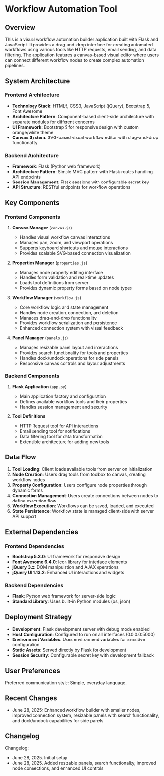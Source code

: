 # Workflow Automation Tool

## Overview

This is a visual workflow automation builder application built with Flask and JavaScript. It provides a drag-and-drop interface for creating automated workflows using various tools like HTTP requests, email sending, and data filtering. The application features a canvas-based visual editor where users can connect different workflow nodes to create complex automation pipelines.

## System Architecture

### Frontend Architecture
- **Technology Stack**: HTML5, CSS3, JavaScript (jQuery), Bootstrap 5, Font Awesome
- **Architecture Pattern**: Component-based client-side architecture with separate modules for different concerns
- **UI Framework**: Bootstrap 5 for responsive design with custom orange/white theme
- **Canvas System**: SVG-based visual workflow editor with drag-and-drop functionality

### Backend Architecture
- **Framework**: Flask (Python web framework)
- **Architecture Pattern**: Simple MVC pattern with Flask routes handling API endpoints
- **Session Management**: Flask sessions with configurable secret key
- **API Structure**: RESTful endpoints for workflow operations

## Key Components

### Frontend Components

1. **Canvas Manager** (`canvas.js`)
   - Handles visual workflow canvas interactions
   - Manages pan, zoom, and viewport operations
   - Supports keyboard shortcuts and mouse interactions
   - Provides scalable SVG-based connection visualization

2. **Properties Manager** (`properties.js`)
   - Manages node property editing interface
   - Handles form validation and real-time updates
   - Loads tool definitions from server
   - Provides dynamic property forms based on node types

3. **Workflow Manager** (`workflow.js`)
   - Core workflow logic and state management
   - Handles node creation, connection, and deletion
   - Manages drag-and-drop functionality
   - Provides workflow serialization and persistence
   - Enhanced connection system with visual feedback

4. **Panel Manager** (`panels.js`)
   - Manages resizable panel layout and interactions
   - Provides search functionality for tools and properties
   - Handles dock/undock operations for side panels
   - Responsive canvas controls and layout adjustments

### Backend Components

1. **Flask Application** (`app.py`)
   - Main application factory and configuration
   - Defines available workflow tools and their properties
   - Handles session management and security

2. **Tool Definitions**
   - HTTP Request tool for API interactions
   - Email sending tool for notifications
   - Data filtering tool for data transformation
   - Extensible architecture for adding new tools

## Data Flow

1. **Tool Loading**: Client loads available tools from server on initialization
2. **Node Creation**: Users drag tools from toolbox to canvas, creating workflow nodes
3. **Property Configuration**: Users configure node properties through dynamic forms
4. **Connection Management**: Users create connections between nodes to define execution flow
5. **Workflow Execution**: Workflows can be saved, loaded, and executed
6. **State Persistence**: Workflow state is managed client-side with server API support

## External Dependencies

### Frontend Dependencies
- **Bootstrap 5.3.0**: UI framework for responsive design
- **Font Awesome 6.4.0**: Icon library for interface elements
- **jQuery 3.x**: DOM manipulation and AJAX operations
- **jQuery UI 1.13.2**: Enhanced UI interactions and widgets

### Backend Dependencies
- **Flask**: Python web framework for server-side logic
- **Standard Library**: Uses built-in Python modules (os, json)

## Deployment Strategy

- **Development**: Flask development server with debug mode enabled
- **Host Configuration**: Configured to run on all interfaces (0.0.0.0:5000)
- **Environment Variables**: Uses environment variables for sensitive configuration
- **Static Assets**: Served directly by Flask for development
- **Session Security**: Configurable secret key with development fallback

## User Preferences

Preferred communication style: Simple, everyday language.

## Recent Changes

- June 28, 2025: Enhanced workflow builder with smaller nodes, improved connection system, resizable panels with search functionality, and dock/undock capabilities for side panels

## Changelog

Changelog:
- June 28, 2025. Initial setup
- June 28, 2025. Added resizable panels, search functionality, improved node connections, and enhanced UI controls